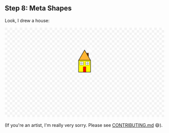 ## Step 8: Meta Shapes

Look, I drew a house:

![Drawing 1](./drawing_1.png)

(If you're an artist, I'm really very sorry. Please see [CONTRIBUTING.md](TODO)
😄).
